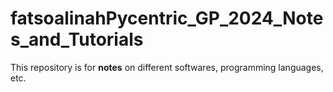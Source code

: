 # fatsoalinahPycentric_GP_2024_Notes_and_Tutorials

This repository is for __notes__ on different softwares, programming languages, etc.
